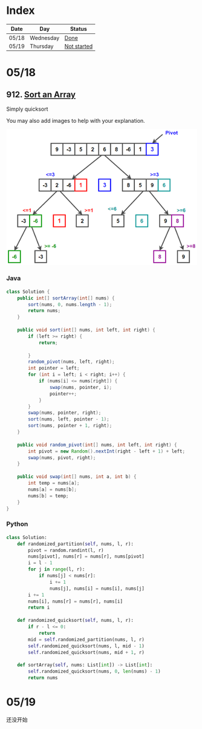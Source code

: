 # Index

| Date | Day | Status |
| ----------- | ----------- | ----------- |
| 05/18 | Wednesday | [Done](#05/18) |
| 05/19 | Thursday | [Not started](#05/19) |

# 05/18

## 912. [Sort an Array](https://leetcode.com/problems/sort-an-array/)

Simply quicksort

You may also add images to help with your explanation.

![fig1](./img/Quicksort.png)

### Java
```java
class Solution {
    public int[] sortArray(int[] nums) {
        sort(nums, 0, nums.length - 1);
        return nums;
    }

    public void sort(int[] nums, int left, int right) {
        if (left >= right) {
            return;
            
        }
        random_pivot(nums, left, right);
        int pointer = left;
        for (int i = left; i < right; i++) {
            if (nums[i] <= nums[right]) {
                swap(nums, pointer, i);
                pointer++;
            }
        }
        swap(nums, pointer, right);
        sort(nums, left, pointer - 1);
        sort(nums, pointer + 1, right);
    }
    
    public void random_pivot(int[] nums, int left, int right) {
        int pivot = new Random().nextInt(right - left + 1) + left;
        swap(nums, pivot, right);
    }
    
    public void swap(int[] nums, int a, int b) {
        int temp = nums[a];
        nums[a] = nums[b];
        nums[b] = temp;
    }
}
```

### Python
```python
class Solution:
    def randomized_partition(self, nums, l, r):
        pivot = random.randint(l, r)
        nums[pivot], nums[r] = nums[r], nums[pivot]
        i = l - 1
        for j in range(l, r):
            if nums[j] < nums[r]:
                i += 1
                nums[j], nums[i] = nums[i], nums[j]
        i += 1
        nums[i], nums[r] = nums[r], nums[i]
        return i

    def randomized_quicksort(self, nums, l, r):
        if r - l <= 0:
            return
        mid = self.randomized_partition(nums, l, r)
        self.randomized_quicksort(nums, l, mid - 1)
        self.randomized_quicksort(nums, mid + 1, r)

    def sortArray(self, nums: List[int]) -> List[int]:
        self.randomized_quicksort(nums, 0, len(nums) - 1)
        return nums
```

# 05/19 
还没开始
